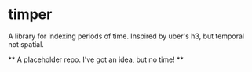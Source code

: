 # timper
A library for indexing periods of time. Inspired by uber's h3, but temporal not spatial.

** A placeholder repo. I've got an idea, but no time! **
